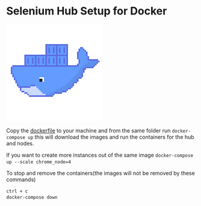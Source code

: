 # Selenium Hub Setup for Docker

![gif](dockergif.gif)

Copy the [dockerfile](docker-compose.yaml) to your machine and from the same folder run
`docker-compose up`
this will download the images and run the containers for the hub and nodes.

If you want to create more instances out of the same image
`docker-compose up --scale chrome_node=4`

To stop and remove the containers(the images will not be removed by these commands)
```
ctrl + c
docker-compose down
```

